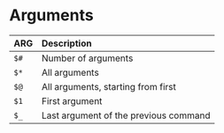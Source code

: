 # Arguments

| ARG | Description |
| :--- | :--- |
| `$#` | Number of arguments |
| `$*` | All arguments |
| `$@` | All arguments, starting from first |
| `$1` | First argument |
| `$_` | Last argument of the previous command |

